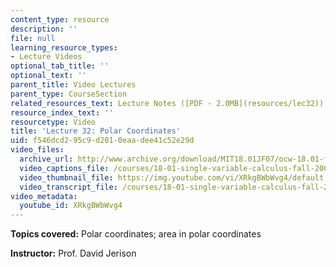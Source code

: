 ```yaml
---
content_type: resource
description: ''
file: null
learning_resource_types:
- Lecture Videos
optional_tab_title: ''
optional_text: ''
parent_title: Video Lectures
parent_type: CourseSection
related_resources_text: Lecture Notes ([PDF - 2.0MB](resources/lec32))
resource_index_text: ''
resourcetype: Video
title: 'Lecture 32: Polar Coordinates'
uid: f546dcd2-95c9-d201-0eaa-dee41c52e29d
video_files:
  archive_url: http://www.archive.org/download/MIT18.01JF07/ocw-18.01-f07-lec32_300k.mp4
  video_captions_file: /courses/18-01-single-variable-calculus-fall-2006/114fbf9229445f2abc9319c1f302a9ff_XRkgBWbWvg4.vtt
  video_thumbnail_file: https://img.youtube.com/vi/XRkgBWbWvg4/default.jpg
  video_transcript_file: /courses/18-01-single-variable-calculus-fall-2006/eb9cfed229dadaaf3db636de1d2d05f9_XRkgBWbWvg4.pdf
video_metadata:
  youtube_id: XRkgBWbWvg4
---
```


**Topics covered:** Polar coordinates; area in polar coordinates

**Instructor:** Prof. David Jerison